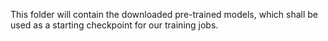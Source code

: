 This folder will contain the downloaded pre-trained models, which shall be used as a starting checkpoint for our training jobs.
